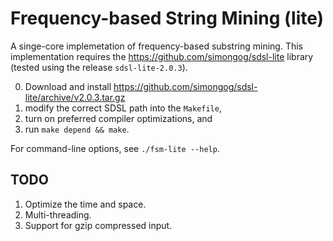 Frequency-based String Mining (lite)
===

A singe-core implemetation of frequency-based substring mining. This
implementation requires the https://github.com/simongog/sdsl-lite
library (tested using the release `sdsl-lite-2.0.3`).

0. Download and install https://github.com/simongog/sdsl-lite/archive/v2.0.3.tar.gz
1. modify the correct SDSL path into the `Makefile`,
2. turn on preferred compiler optimizations, and
3. run `make depend && make`.

For command-line options, see `./fsm-lite --help`.

TODO
---
1. Optimize the time and space.
2. Multi-threading.
3. Support for gzip compressed input.
